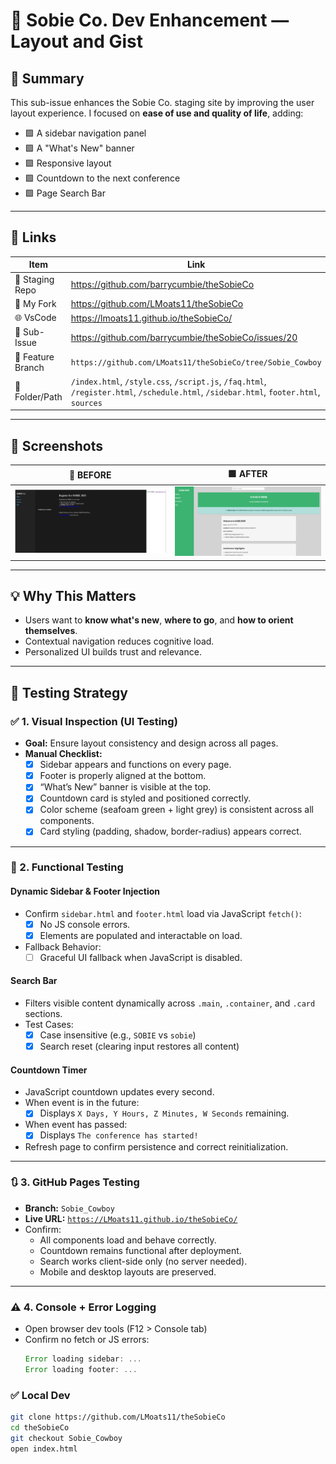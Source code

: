 # 🐝 Sobie Co. Dev Enhancement —  Layout and Gist

## 🎯 Summary

This sub-issue enhances the Sobie Co. staging site by improving the user layout experience. I focused on **ease of use and quality of life**, adding:

- 🟩 A sidebar navigation panel
- 🟩 A "What's New" banner
- 🟩 Responsive layout
- 🟩 Countdown to the next conference
- 🟩 Page Search Bar

---

## 🔗 Links

| Item                | Link |
|---------------------|------|
| 🐝 Staging Repo     | https://github.com/barrycumbie/theSobieCo |
| 🤠 My Fork          | https://github.com/LMoats11/theSobieCo |
| 🌐 VsCode           | https://lmoats11.github.io/theSobieCo/ 
| 🐝 Sub-Issue        | https://github.com/barrycumbie/theSobieCo/issues/20 |
| 🤠 Feature Branch   | `https://github.com/LMoats11/theSobieCo/tree/Sobie_Cowboy` |
| 📁 Folder/Path      | `/index.html`, `/style.css`, `/script.js`, `/faq.html`, `/register.html`, `/schedule.html`, `/sidebar.html`, `footer.html`, `sources`  |

---

## 📸 Screenshots

| 🔴 BEFORE | 🟩 AFTER |
|----------|---------|
| ![before](screenshots/fail.png) | ![after](screenshots/final.png) |

---

## 💡 Why This Matters

- Users want to **know what's new**, **where to go**, and **how to orient themselves**.
- Contextual navigation reduces cognitive load.
- Personalized UI builds trust and relevance.

---

## 🧪 Testing Strategy

### ✅ 1. Visual Inspection (UI Testing)
- **Goal:** Ensure layout consistency and design across all pages.
- **Manual Checklist:**
  - [x] Sidebar appears and functions on every page.
  - [x] Footer is properly aligned at the bottom.
  - [x] “What’s New” banner is visible at the top.
  - [x] Countdown card is styled and positioned correctly.
  - [x] Color scheme (seafoam green + light grey) is consistent across all components.
  - [x] Card styling (padding, shadow, border-radius) appears correct.

---

### 🧪 2. Functional Testing

#### Dynamic Sidebar & Footer Injection
- Confirm `sidebar.html` and `footer.html` load via JavaScript `fetch()`:
  - [x] No JS console errors.
  - [x] Elements are populated and interactable on load.
- Fallback Behavior:
  - [ ] Graceful UI fallback when JavaScript is disabled.

#### Search Bar
- Filters visible content dynamically across `.main`, `.container`, and `.card` sections.
- Test Cases:
  - [x] Case insensitive (e.g., `SOBIE` vs `sobie`)
  - [x] Search reset (clearing input restores all content)

#### Countdown Timer
- JavaScript countdown updates every second.
- When event is in the future:
  - [x] Displays `X Days, Y Hours, Z Minutes, W Seconds` remaining.
- When event has passed:
  - [x] Displays `The conference has started!`
- Refresh page to confirm persistence and correct reinitialization.

---

### 🔃 3. GitHub Pages Testing
- **Branch:** `Sobie_Cowboy`
- **Live URL:** [`https://LMoats11.github.io/theSobieCo/`](https://LMoats11.github.io/theSobieCo/)
- Confirm:
  - All components load and behave correctly.
  - Countdown remains functional after deployment.
  - Search works client-side only (no server needed).
  - Mobile and desktop layouts are preserved.

---

### ⚠️ 4. Console + Error Logging
- Open browser dev tools (F12 > Console tab)
- Confirm no fetch or JS errors:
  ```js
  Error loading sidebar: ...
  Error loading footer: ...

### ✅ Local Dev
```bash
git clone https://github.com/LMoats11/theSobieCo
cd theSobieCo
git checkout Sobie_Cowboy
open index.html
